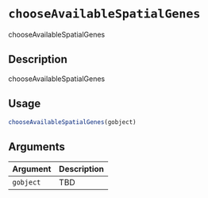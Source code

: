 # `chooseAvailableSpatialGenes`

chooseAvailableSpatialGenes


## Description

chooseAvailableSpatialGenes


## Usage

```r
chooseAvailableSpatialGenes(gobject)
```


## Arguments

Argument      |Description
------------- |----------------
`gobject`     |     TBD


